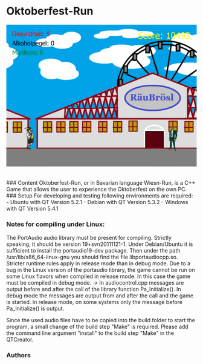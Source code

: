# Oktoberfest-Run
<p align="center">
<img src="images/app.png">
</p>
<br>
### Content
Oktoberfest-Run, or in Bavarian language Wiesn-Run, is a C++ Game that allows the user to experience the Oktoberfest on the own PC. 
### Setup
For developing and testing following environments are required:
 - Ubuntu with QT Version 5.2.1
 - Debian with QT Version 5.3.2
 - Windows with QT Version 5.4.1

### Notes for compiling under Linux:

The PortAudio audio library must be present for compiling. Strictly speaking, it should be version 19+svn20111121-1. Under Debian/Ubuntu it is sufficient to install the portaudio19-dev package. Then under the path /usr/lib/x86_64-linux-gnu you should find the file libportaudiocpp.so. Stricter runtime rules apply in release mode than in debug mode. Due to a bug in the Linux version of the portaudio library, the game cannot be run on some Linux flavors when compiled in release mode. In this case the game must be compiled in debug mode. -> In audiocontrol.cpp messages are output before and after the call of the library function Pa_Initialize(). In debug mode the messages are output from and after the call and the game is started. In release mode, on some systems only the message before Pa_Initialize() is output.

Since the used audio files have to be copied into the build folder to start the program, a small change of the build step "Make" is required. Please add the command line argument "install" to the build step "Make" in the QTCreator.

### Authors
